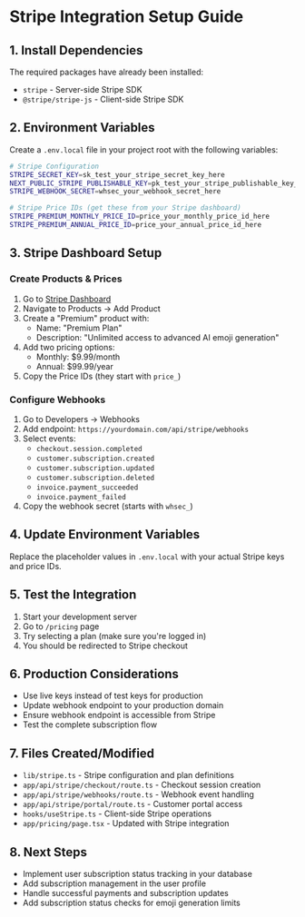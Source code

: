 # Stripe Integration Setup Guide

## 1. Install Dependencies
The required packages have already been installed:
- `stripe` - Server-side Stripe SDK
- `@stripe/stripe-js` - Client-side Stripe SDK

## 2. Environment Variables
Create a `.env.local` file in your project root with the following variables:

```bash
# Stripe Configuration
STRIPE_SECRET_KEY=sk_test_your_stripe_secret_key_here
NEXT_PUBLIC_STRIPE_PUBLISHABLE_KEY=pk_test_your_stripe_publishable_key_here
STRIPE_WEBHOOK_SECRET=whsec_your_webhook_secret_here

# Stripe Price IDs (get these from your Stripe dashboard)
STRIPE_PREMIUM_MONTHLY_PRICE_ID=price_your_monthly_price_id_here
STRIPE_PREMIUM_ANNUAL_PRICE_ID=price_your_annual_price_id_here
```

## 3. Stripe Dashboard Setup

### Create Products & Prices
1. Go to [Stripe Dashboard](https://dashboard.stripe.com/)
2. Navigate to Products → Add Product
3. Create a "Premium" product with:
   - Name: "Premium Plan"
   - Description: "Unlimited access to advanced AI emoji generation"
4. Add two pricing options:
   - Monthly: $9.99/month
   - Annual: $99.99/year
5. Copy the Price IDs (they start with `price_`)

### Configure Webhooks
1. Go to Developers → Webhooks
2. Add endpoint: `https://yourdomain.com/api/stripe/webhooks`
3. Select events:
   - `checkout.session.completed`
   - `customer.subscription.created`
   - `customer.subscription.updated`
   - `customer.subscription.deleted`
   - `invoice.payment_succeeded`
   - `invoice.payment_failed`
4. Copy the webhook secret (starts with `whsec_`)

## 4. Update Environment Variables
Replace the placeholder values in `.env.local` with your actual Stripe keys and price IDs.

## 5. Test the Integration
1. Start your development server
2. Go to `/pricing` page
3. Try selecting a plan (make sure you're logged in)
4. You should be redirected to Stripe checkout

## 6. Production Considerations
- Use live keys instead of test keys for production
- Update webhook endpoint to your production domain
- Ensure webhook endpoint is accessible from Stripe
- Test the complete subscription flow

## 7. Files Created/Modified
- `lib/stripe.ts` - Stripe configuration and plan definitions
- `app/api/stripe/checkout/route.ts` - Checkout session creation
- `app/api/stripe/webhooks/route.ts` - Webhook event handling
- `app/api/stripe/portal/route.ts` - Customer portal access
- `hooks/useStripe.ts` - Client-side Stripe operations
- `app/pricing/page.tsx` - Updated with Stripe integration

## 8. Next Steps
- Implement user subscription status tracking in your database
- Add subscription management in the user profile
- Handle successful payments and subscription updates
- Add subscription status checks for emoji generation limits
